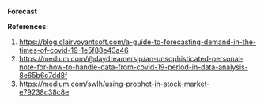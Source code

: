 **Forecast**

**References:**
1. https://blog.clairvoyantsoft.com/a-guide-to-forecasting-demand-in-the-times-of-covid-19-1e5f88e43a46
2. https://medium.com/@daydreamersjp/an-unsophisticated-personal-note-for-how-to-handle-data-from-covid-19-period-in-data-analysis-8e65b6c7dd8f
3. https://medium.com/swlh/using-prophet-in-stock-market-e79238c38c8e

